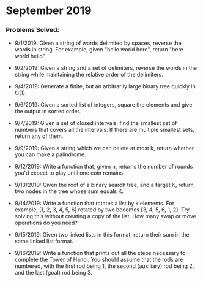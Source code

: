 # September 2019

### Problems Solved:
- 9/1/2019: Given a string of words delimited by spaces,
reverse the words in string. For example,
given "hello world here", return "here world hello"

- 9/2/2019: Given a string and a set of delimiters,
reverse the words in the string while
maintaining the relative order of the
delimiters.

- 9/4/2019: Generate a finite, but an arbitrarily large binary
tree quickly in O(1).

- 9/6/2019: Given a sorted list of integers,
  square the elements and give the output in sorted order.

- 9/7/2019: Given a set of closed intervals,
  find the smallest set of numbers that covers
  all the intervals. If there are multiple smallest
  sets, return any of them.

- 9/9/2019: Given a string which we can delete at most k,
  return whether you can make a palindrome.

- 9/12/2019: Write a function that, given n, returns the number of rounds
  you'd expect to play until one coin remains.

- 9/13/2019: Given the root of a binary search tree, and a target K,
          return two nodes in the tree whose sum equals K.

- 9/14/2019:  Write a function that rotates a list by k elements.
          For example, [1, 2, 3, 4, 5, 6] rotated by two becomes
          [3, 4, 5, 6, 1, 2]. Try solving this without creating
          a copy of the list. How many swap or move operations
          do you need?

- 9/15/2019: Given two linked lists in this format, return their sum in
  the same linked list format.

- 9/16/2019: Write a function that prints out all the steps necessary
to complete the Tower of Hanoi. You should assume that
the rods are numbered, with the first rod being 1, the
second (auxiliary) rod being 2, and the last (goal) rod being 3.
